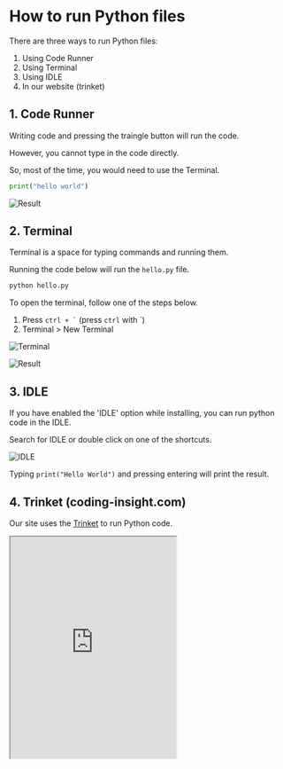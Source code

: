 # How to run Python files

There are three ways to run Python files:

1. Using Code Runner
2. Using Terminal
3. Using IDLE
4. In our website (trinket)

## 1. Code Runner

Writing code and pressing the traingle button will run the code.

However, you cannot type in the code directly.

So, most of the time, you would need to use the Terminal.

```py
print("hello world")
```

![Result](/img/python/run/code_runner_hello_world.png)

## 2. Terminal

Terminal is a space for typing commands and running them.

Running the code below will run the `hello.py` file.

```sh
python hello.py
```

To open the terminal, follow one of the steps below.

1. Press `` ctrl + ` `` (press `ctrl` with `)
2. Terminal > New Terminal

![Terminal](/img/python/run/new_terminal.png)

![Result](/img/python/run/result_hello_terminal.png)

## 3. IDLE

If you have enabled the 'IDLE' option while installing, you can run python code in the IDLE.

Search for IDLE or double click on one of the shortcuts.

![IDLE](/img/python/run/idle_hello_world.png)

Typing `print("Hello World")` and pressing entering will print the result.

## 4. Trinket (coding-insight.com)

Our site uses the [Trinket](https://trinket.io) to run Python code.

<iframe
  loading="lazy"
  title="Python IDLE Trinket"
  src="https://trinket.io/embed/python3/93a3b5a1dc"
  height="400"
/>
